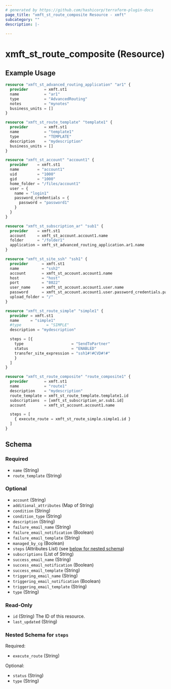 ```yaml
---
# generated by https://github.com/hashicorp/terraform-plugin-docs
page_title: "xmft_st_route_composite Resource - xmft"
subcategory: ""
description: |-
  
---
```


# xmft_st_route_composite (Resource)



## Example Usage

```terraform
resource "xmft_st_advanced_routing_application" "ar1" {
  provider       = xmft.st1
  name           = "ar1"
  type           = "AdvancedRouting"
  notes          = "mynotes"
  business_units = []
}

resource "xmft_st_route_template" "template1" {
  provider       = xmft.st1
  name           = "template1"
  type           = "TEMPLATE"
  description    = "mydescription"
  business_units = []
}

resource "xmft_st_account" "account1" {
  provider    = xmft.st1
  name        = "account1"
  uid         = "1000"
  gid         = "1000"
  home_folder = "/files/account1"
  user = {
    name = "login1"
    password_credentials = {
      password = "password1"
    }
  }
}

resource "xmft_st_subscription_ar" "sub1" {
  provider    = xmft.st1
  account     = xmft_st_account.account1.name
  folder      = "/folder1"
  application = xmft_st_advanced_routing_application.ar1.name
}

resource "xmft_st_site_ssh" "ssh1" {
  provider      = xmft.st1
  name          = "ssh2"
  account       = xmft_st_account.account1.name
  host          = "host"
  port          = "8022"
  user_name     = xmft_st_account.account1.user.name
  password      = xmft_st_account.account1.user.password_credentials.password
  upload_folder = "/"
}

resource "xmft_st_route_simple" "simple1" {
  provider = xmft.st1
  name     = "simple1"
  #type           = "SIMPLE"
  description = "mydescription"

  steps = [{
    type                     = "SendToPartner"
    status                   = "ENABLED"
    transfer_site_expression = "ssh1#!#CVD#!#"
    }
  ]
}

resource "xmft_st_route_composite" "route_composite1" {
  provider       = xmft.st1
  name           = "route1"
  description    = "mydescription"
  route_template = xmft_st_route_template.template1.id
  subscriptions  = [xmft_st_subscription_ar.sub1.id]
  account        = xmft_st_account.account1.name

  steps = [
    { execute_route = xmft_st_route_simple.simple1.id }
  ]
}
```

<!-- schema generated by tfplugindocs -->
## Schema

### Required

- `name` (String)
- `route_template` (String)

### Optional

- `account` (String)
- `additional_attributes` (Map of String)
- `condition` (String)
- `condition_type` (String)
- `description` (String)
- `failure_email_name` (String)
- `failure_email_notification` (Boolean)
- `failure_email_template` (String)
- `managed_by_cg` (Boolean)
- `steps` (Attributes List) (see [below for nested schema](#nestedatt--steps))
- `subscriptions` (List of String)
- `success_email_name` (String)
- `success_email_notification` (Boolean)
- `success_email_template` (String)
- `triggering_email_name` (String)
- `triggering_email_notification` (Boolean)
- `triggering_email_template` (String)
- `type` (String)

### Read-Only

- `id` (String) The ID of this resource.
- `last_updated` (String)

<a id="nestedatt--steps"></a>
### Nested Schema for `steps`

Required:

- `execute_route` (String)

Optional:

- `status` (String)
- `type` (String)

